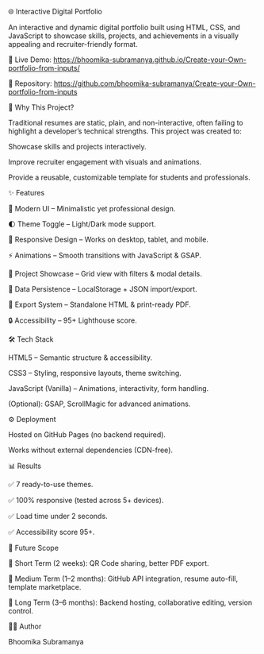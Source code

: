 🌐 Interactive Digital Portfolio

An interactive and dynamic digital portfolio built using HTML, CSS, and JavaScript to showcase skills, projects, and achievements in a visually appealing and recruiter-friendly format.

🚀 Live Demo: https://bhoomika-subramanya.github.io/Create-your-Own-portfolio-from-inputs/

📂 Repository: https://github.com/bhoomika-subramanya/Create-your-Own-portfolio-from-inputs

📌 Why This Project?

Traditional resumes are static, plain, and non-interactive, often failing to highlight a developer’s technical strengths. This project was created to:

Showcase skills and projects interactively.

Improve recruiter engagement with visuals and animations.

Provide a reusable, customizable template for students and professionals.

✨ Features

🎨 Modern UI – Minimalistic yet professional design.

🌓 Theme Toggle – Light/Dark mode support.

📱 Responsive Design – Works on desktop, tablet, and mobile.

⚡ Animations – Smooth transitions with JavaScript & GSAP.

📂 Project Showcase – Grid view with filters & modal details.

💾 Data Persistence – LocalStorage + JSON import/export.

📑 Export System – Standalone HTML & print-ready PDF.

🔒 Accessibility – 95+ Lighthouse score.

🛠️ Tech Stack

HTML5 – Semantic structure & accessibility.

CSS3 – Styling, responsive layouts, theme switching.

JavaScript (Vanilla) – Animations, interactivity, form handling.

(Optional): GSAP, ScrollMagic for advanced animations.

⚙️ Deployment

Hosted on GitHub Pages (no backend required).

Works without external dependencies (CDN-free).

📊 Results

✅ 7 ready-to-use themes.

✅ 100% responsive (tested across 5+ devices).

✅ Load time under 2 seconds.

✅ Accessibility score 95+.

🔮 Future Scope

📌 Short Term (2 weeks): QR Code sharing, better PDF export.

📌 Medium Term (1–2 months): GitHub API integration, resume auto-fill, template marketplace.

📌 Long Term (3–6 months): Backend hosting, collaborative editing, version control.

👩‍💻 Author

Bhoomika Subramanya